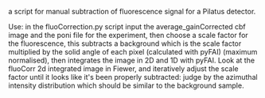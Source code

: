 a script for manual subtraction of fluorescence signal for a Pilatus detector.

Use: in the fluoCorrection.py script input the average_gainCorrected cbf image and the poni file for the experiment, then choose a scale factor for the fluorescence, this subtracts a background which is the scale factor multiplied by the solid angle of each pixel (calculated with pyFAI) (maximum normalised), then integrates the image in 2D and 1D with pyFAI. Look at the fluoCorr 2d integrated image in Fiewer, and iteratively adjust the scale factor until it looks like it's been properly subtracted: judge by the azimuthal intensity distribution which should be similar to the background sample.